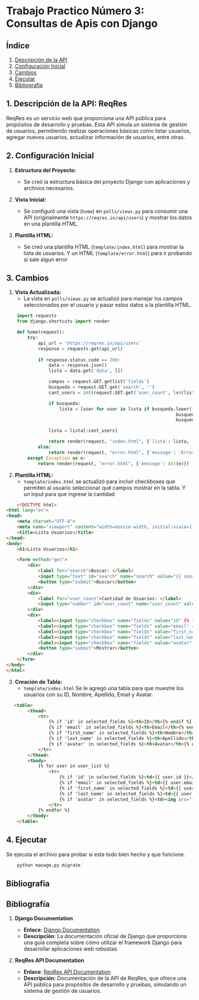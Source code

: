 # Trabajo Practico Número 3: Consultas de Apis con Django

## Índice
1. [Descripción de la API](#descripción-de-la-api-reqres)
2. [Configuración Inicial](#2-configuración-inicial)
3. [Cambios](#3-cambios)
4. [Ejecutar](#4-ejecutar)
5. [Bibliografía](#bibliografía)


## 1. Descripción de la API: ReqRes
ReqRes es un servicio web que proporciona una API pública para propósitos de desarrollo y pruebas. Esta API simula un sistema de gestión de usuarios, permitiendo realizar operaciones básicas como listar usuarios, agregar nuevos usuarios, actualizar información de usuarios, entre otras.

## 2. Configuración Inicial

1. **Estructura del Proyecto:**
    - Se creó la estructura básica del proyecto Django con aplicaciones y archivos necesarios.

2. **Vista Inicial:**
    - Se configuró una vista (`home`) en `polls/views.py` para consumir una API (originalmente `https://reqres.in/api/users`) y mostrar los datos en una plantilla HTML.

3. **Plantilla HTML:**
    - Se creó una plantilla HTML (`template/index.html`) para mostrar la lista de usuarios. Y un HTML (`template/error.html`) para ir probando si sale algun error


## 3. Cambios

1. **Vista Actualizada:**
    - La vista en `polls/views.py` se actualizó para manejar los campos seleccionados por el usuario y pasar estos datos a la plantilla HTML.

```python
    import requests
    from django.shortcuts import render

    def home(request):
        try:
            api_url = 'https://reqres.in/api/users'
            response = requests.get(api_url)
            
            if response.status_code == 200:
                data = response.json()
                lista = data.get('data', [])

                campos = request.GET.getlist('fields')
                busqueda = request.GET.get('search', '')
                cant_users = int(request.GET.get('user_count', len(lista)))  

                if busqueda:
                    lista = [user for user in lista if busqueda.lower() in user['first_name'].lower() or 
                                                                busqueda.lower() in user['last_name'].lower() or 
                                                                busqueda.lower() in user['email'].lower()]

                lista = lista[:cant_users]

                return render(request, "index.html", {'lista': lista, 'selected_fields': campos, 'search_query': busqueda, 'user_count': cant_users})
            else:
                return render(request, "error.html", {'message': 'Error al obtener datos de la API'})
        except Exception as e:
            return render(request, "error.html", {'message': str(e)})
```


2. **Plantilla HTML:**
    - `template/index.html` se actualizó para incluir checkboxes que permiten al usuario seleccionar qué campos mostrar en la tabla. Y un input para que ingrese la cantidad

```html
    <!DOCTYPE html>
<html lang="en">
<head>
    <meta charset="UTF-8">
    <meta name="viewport" content="width=device-width, initial-scale=1.0">
    <title>Lista Usuarios</title>
</head>
<body>
    <h1>Lista Usuarios</h1>

    <form method="get">
        <div>
            <label for="search">Buscar: </label>
            <input type="text" id="search" name="search" value="{{ search_query }}">
            <button type="submit">Buscar</button>
        </div>
        <div>
            <label for="user_count">Cantidad de Usuarios: </label>
            <input type="number" id="user_count" name="user_count" value="{{ user_count }}" min="1" max="100">
        </div>
        <div>
            <label><input type="checkbox" name="fields" value="id" {% if 'id' in selected_fields %}checked{% endif %}> ID</label>
            <label><input type="checkbox" name="fields" value="email" {% if 'email' in selected_fields %}checked{% endif %}> Email</label>
            <label><input type="checkbox" name="fields" value="first_name" {% if 'first_name' in selected_fields %}checked{% endif %}> Nombre</label>
            <label><input type="checkbox" name="fields" value="last_name" {% if 'last_name' in selected_fields %}checked{% endif %}> Apellido</label>
            <label><input type="checkbox" name="fields" value="avatar" {% if 'avatar' in selected_fields %}checked{% endif %}> Avatar</label>
            <button type="submit">Mostrar</button>
        </div>
    </form>
</body>
</html>
```


3. **Creación de Tabla:**
    - `template/index.html` Se le agregó una tabla para que muestre los usuarios con su ID, Nombre, Apellido, Email y Avatar. 

```html
   <table>
        <thead>
            <tr>
                {% if 'id' in selected_fields %}<th>ID</th>{% endif %}
                {% if 'email' in selected_fields %}<th>Email</th>{% endif %}
                {% if 'first_name' in selected_fields %}<th>Nombre</th>{% endif %}
                {% if 'last_name' in selected_fields %}<th>Apellido</th>{% endif %}
                {% if 'avatar' in selected_fields %}<th>Avatar</th>{% endif %}
            </tr>
        </thead>
        <tbody>
            {% for user in user_list %}
                <tr>
                    {% if 'id' in selected_fields %}<td>{{ user.id }}</td>{% endif %}
                    {% if 'email' in selected_fields %}<td>{{ user.email }}</td>{% endif %}
                    {% if 'first_name' in selected_fields %}<td>{{ user.first_name }}</td>{% endif %}
                    {% if 'last_name' in selected_fields %}<td>{{ user.last_name }}</td>{% endif %}
                    {% if 'avatar' in selected_fields %}<td><img src="{{ user.avatar }}" alt="Avatar" width="50"></td>{% endif %}
                </tr>
            {% endfor %}
        </tbody>
    </table>
```

## 4. Ejecutar

Se ejecuta el archivo para probar si esta todo bien hecho y que funcione.

```bash
    python manage.py migrate
```

## Bibliografia
## Bibliografía

1. **Django Documentation**
   - **Enlace**: [Django Documentation](https://docs.djangoproject.com/en/stable/)
   - **Descripción**: La documentación oficial de Django que proporciona una guía completa sobre cómo utilizar el framework Django para desarrollar aplicaciones web robustas.

2. **ReqRes API Documentation**
   - **Enlace**: [ReqRes API Documentation](https://reqres.in/)
   - **Descripción**: Documentación de la API de ReqRes, que ofrece una API pública para propósitos de desarrollo y pruebas, simulando un sistema de gestión de usuarios.
